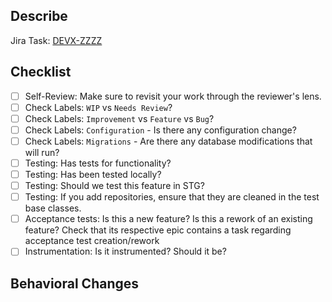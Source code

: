 ## Describe

<!-- Replace ZZZZ with your task number  -->
Jira Task: [DEVX-ZZZZ](https://talkdesk.atlassian.net/browse/DEVX-ZZZZ)
<!--
    Write a short summary of what this PR does and also include a high-level
    description of the implemented solution.

    If possible/appropriate, provide an explanation of the motivation behind this PR.
-->

## Checklist

- [ ] Self-Review: Make sure to revisit your work through the reviewer's lens.
- [ ] Check Labels: `WIP` vs `Needs Review`?
- [ ] Check Labels: `Improvement` vs `Feature` vs `Bug`?
- [ ] Check Labels: `Configuration` - Is there any configuration change?
- [ ] Check Labels: `Migrations` - Are there any database modifications that will run?
- [ ] Testing: Has tests for functionality?
- [ ] Testing: Has been tested locally?
- [ ] Testing: Should we test this feature in STG?
- [ ] Testing: If you add repositories, ensure that they are cleaned in the test base classes.
- [ ] Acceptance tests: Is this a new feature? Is this a rework of an existing feature? Check that its respective epic contains a task regarding acceptance test creation/rework
- [ ] Instrumentation: Is it instrumented? Should it be?

## Behavioral Changes

<!-- Showcase the behavioral changes that will be occurring once this PR is merged. -->
